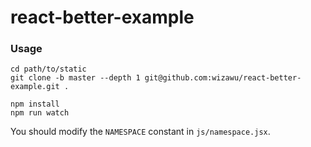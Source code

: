 # react-better-example

### Usage

```
cd path/to/static
git clone -b master --depth 1 git@github.com:wizawu/react-better-example.git .

npm install
npm run watch
```

You should modify the `NAMESPACE` constant in `js/namespace.jsx`.
